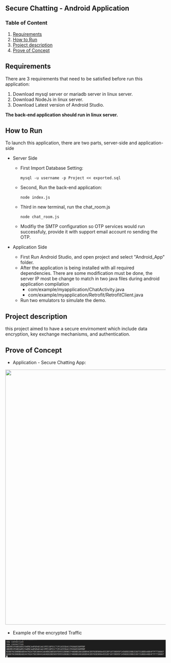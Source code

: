## Secure Chatting - Android Application

### Table of Content
1. [Requirements](#Req)
2. [How to Run](#run)
3. [Project description](#motivation)
4. [Prove of Concept](#poc)

## Requirements<a name="Req"></a>
There are 3 requirements that need to be satisfied before run this application:
1. Download mysql server or mariadb server in linux server.
2. Download NodeJs in linux server.
3. Download Latest version of Android Studio.

**The back-end application should run in linux server.**

## How to Run<a name="run"></a>

To launch this application, there are two parts, server-side and application-side
* Server Side
  * First Import Database Setting:
    ```
    mysql -u username -p Project << exported.sql
    ```
  * Second, Run the back-end application:
    ```
    node index.js
    ```
  * Third in new terminal, run the chat_room.js
    ```
    node chat_room.js
    ```
  * Modifiy the SMTP configuration so OTP services would run successfuly, provide it with support email account ro sending the OTP.


* Application Side
  * First Run Android Studio, and open project and select "Android_App" folder.
  * After the application is being installed with all required dependencies. There are some modification must be done, the server IP most be change to match in two java files during android application compilation
    * com/example/myapplication/ChatActivity.java
    * com/example/myapplication/Retrofit/RetrofitClient.java
  * Run two emulators to simulate the demo.
## Project description<a name="motivation"></a>

this project aimed to have a secure envirnoment which include data encryption, key exchange mechanisms, and authentication.

## Prove of Concept<a name="poc"></a>
* Application - Secure Chatting App:
<img src="https://github.com/Abdulwahab55/SEC503/blob/main/demo.gif" width="1200" height="800" />

* Example of the encrypted Traffic
<img src="https://github.com/Abdulwahab55/SEC503/blob/main/encrypted_traffic.png"/>

